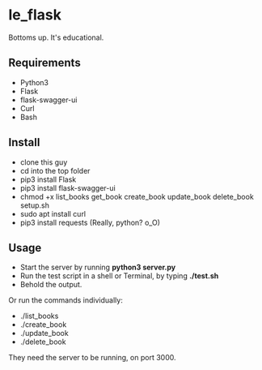 # le_flask

Bottoms up. It's educational.

## Requirements
* Python3
* Flask
* flask-swagger-ui
* Curl
* Bash

## Install
* clone this guy
* cd into the top folder
* pip3 install Flask
* pip3 install flask-swagger-ui
* chmod +x list_books get_book create_book update_book delete_book setup.sh
* sudo apt install curl
* pip3 install requests (Really, python? o_O)

## Usage
* Start the server by running __python3 server.py__
* Run the test script in a shell or Terminal, by typing __./test.sh__
* Behold the output.

Or run the commands individually:
* ./list_books
* ./create_book
* ./update_book
* ./delete_book

They need the server to be running, on port 3000.
